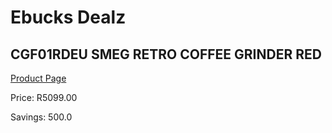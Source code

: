 
# Ebucks Dealz
## CGF01RDEU SMEG RETRO COFFEE GRINDER RED
[Product Page](https://www.ebucks.com/web/shop/productSelected.do?prodId=1169634056&catId=1196428103)

Price: R5099.00

Savings: 500.0


	